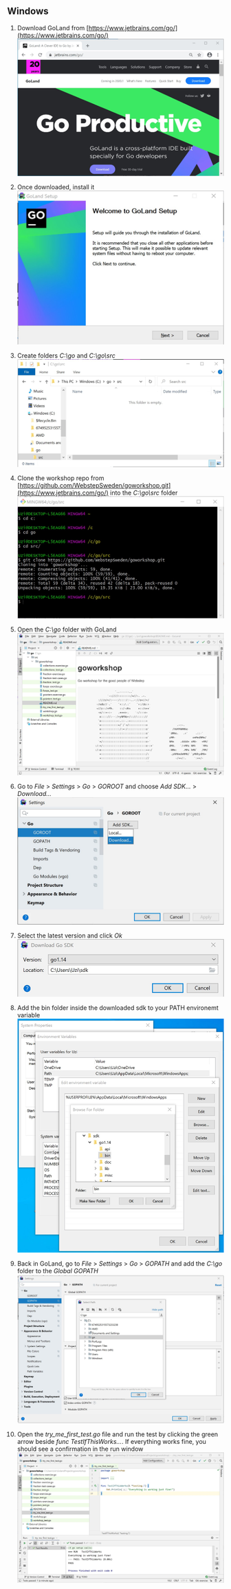 ## Windows

1. Download GoLand from [https://www.jetbrains.com/go/](https://www.jetbrains.com/go/)
![Download GoLand](download_goland.jpg)

1. Once downloaded, install it
![Install GoLand](install_goland.jpg)

1. Create folders *C:\go* and *C:\go\src*
![Create folders](create_folders.jpg)

1. Clone the workshop repo from [https://github.com/WebstepSweden/goworkshop.git](https://www.jetbrains.com/go/) into the *C:\go\src* folder
![Clone workshop](clone_workshop.jpg)

1. Open the *C:\go* folder with GoLand
![Open workshop](open_workshop.jpg)

1. Go to *File* > *Settings* > *Go* > *GOROOT* and choose *Add SDK...* > *Download...*
![Choose SDK](download_sdk_1.jpg)

1. Select the latest version and click *Ok*
![Download SDK](download_sdk_2.jpg)

1. Add the bin folder inside the downloaded sdk to your PATH environemt variable
![Add bin to PATH](add_go_to_path.jpg)

1. Back in GoLand, go to *File* > *Settings* > *Go* > *GOPATH* and add the *C:\go* folder to the *Global GOPATH*
![Add to GOPATH](add_gopath.jpg)

1. Open the *try_me_first_test.go* file and run the test by clicking the green arrow beside *func TestIfThisWorks...*. If everything works fine, you should see a confirmation in the run window
![Run first test](run_first_test.jpg)
